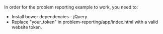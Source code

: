 In order for the problem reporting example to work, you need to:
* Install bower dependencies - jQuery
* Replace "your_token" in problem-reporting/app/index.html with a valid website token.
